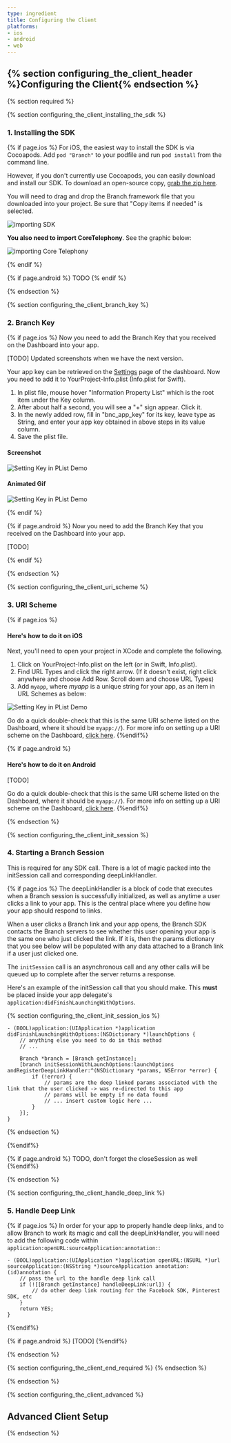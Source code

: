 ```yaml
---
type: ingredient
title: Configuring the Client
platforms:
- ios
- android
- web
---
```


<!--- HEADER -->
## {% section configuring_the_client_header %}Configuring the Client{% endsection %}
<!--- /HEADER -->


<!--- REQUIRED -->
{% section required %}

<!---    1. Installing the SDK -->
{% section configuring_the_client_installing_the_sdk %}
### 1. Installing the SDK



{% if page.ios %}
For iOS, the easiest way to install the SDK is via Cocoapods. Add `pod "Branch"` to your podfile and run `pod install` from the command line.

However, if you don't currently use Cocoapods, you can easily download and install our SDK. To download an open-source copy, [grab the zip here](https://github.com/BranchMetrics/Branch-ios-sdk). 

You will need to drag and drop the Branch.framework file that you downloaded into your project. Be sure that "Copy items if needed" is selected.

![importing SDK](/img/ingredients/configuring_the_client/ios_importing.gif)

**You also need to import CoreTelephony**. See the graphic below:

![importing Core Telephony](/img/ingredients/configuring_the_client/ios_core_telephony.gif)

{% endif %}
<!---       /iOS-specific installing the SDK -->

{% if page.android %}
TODO
{% endif %}
<!---       /Android-specific installing the SDK -->

{% endsection %}
<!---    /1. Installing the SDK -->


<!---    2. Branch Key -->
{% section configuring_the_client_branch_key %}

### 2. Branch Key

{% if page.ios %}
Now you need to add the Branch Key that you received on the Dashboard into your app.

[TODO] Updated screenshots when we have the next version.

Your app key can be retrieved on the [Settings](https://dashboard.branch.io/#/settings) page of the dashboard. Now you need to add it to YourProject-Info.plist (Info.plist for Swift).

1. In plist file, mouse hover "Information Property List" which is the root item under the Key column.
1. After about half a second, you will see a "+" sign appear. Click it.
1. In the newly added row, fill in "bnc_app_key" for its key, leave type as String, and enter your app key obtained in above steps in its value column.
1. Save the plist file.

#### Screenshot
![Setting Key in PList Demo](https://s3-us-west-1.amazonaws.com/branch-guides/10_plist.png)

#### Animated Gif
![Setting Key in PList Demo](https://s3-us-west-1.amazonaws.com/branch-guides/9_plist.gif)

{% endif %}
<!---       /iOS-specific Branch Key -->


{% if page.android %}
Now you need to add the Branch Key that you received on the Dashboard into your app.

[TODO]

{% endif %}
<!---       /Android-specific Branch Key -->


{% endsection %}
<!---    /2. Branch Key -->


<!---    3. URI Scheme -->
{% section configuring_the_client_uri_scheme %}

### 3. URI Scheme

{% if page.ios %}
#### Here's how to do it on iOS

Next, you'll need to open your project in XCode and complete the following.

1. Click on YourProject-Info.plist on the left (or in Swift, Info.plist).
1. Find URL Types and click the right arrow. (If it doesn't exist, right click anywhere and choose Add Row. Scroll down and choose URL Types)
1. Add `myapp`, where _myapp_ is a unique string for your app, as an item in URL Schemes as below:


![Setting Key in PList Demo](/img/ingredients/configuring_the_client/ios_uri_scheme.png)

Go do a quick double-check that this is the same URI scheme listed on the Dashboard, where it should be `myapp://`). For more info on setting up a URI scheme on the Dashboard, [click here](/ingredients/configuring_the_dashboard/ios/index.html#uri_scheme).
{%endif%}
<!---       /iOS-specific URI Scheme -->

{% if page.android %}
#### Here's how to do it on Android

[TODO]

Go do a quick double-check that this is the same URI scheme listed on the Dashboard, where it should be `myapp://`). For more info on setting up a URI scheme on the Dashboard, [click here](/ingredients/configuring_the_dashboard/android/index.html#uri_scheme).
{%endif%}
<!---       /Android-specific URI Scheme -->

{% endsection %}
<!---    /3. URI Scheme -->


<!---    4. InitSession  -->
{% section configuring_the_client_init_session %} 

### 4. Starting a Branch Session

This is required for any SDK call. There is a lot of magic packed into the initSession call and corresponding deepLinkHandler.

{% if page.ios %}
The deepLinkHandler is a block of code that executes when a Branch session is successfully initialized, as well as anytime a user clicks a link to your app. This is the central place where you define how your app should respond to links.

When a user clicks a Branch link and your app opens, the Branch SDK contacts the Branch servers to see whether this user opening your app is the same one who just clicked the link. If it is, then the params dictionary that you see below will be populated with any data attached to a Branch link if a user just clicked one.

The `initSession` call is an asynchronous call and any other calls will be queued up to complete after the server returns a response.

Here's an example of the initSession call that you should make. This **must** be placed inside your app delegate's `application:didFinishLaunchingWithOptions`.

{% section configuring_the_client_init_session_ios %}
```objc
- (BOOL)application:(UIApplication *)application didFinishLaunchingWithOptions:(NSDictionary *)launchOptions {
	// anything else you need to do in this method
	// ...

	Branch *branch = [Branch getInstance];
	[branch initSessionWithLaunchOptions:launchOptions andRegisterDeepLinkHandler:^(NSDictionary *params, NSError *error) {
        if (!error) {
			// params are the deep linked params associated with the link that the user clicked -> was re-directed to this app
			// params will be empty if no data found
			// ... insert custom logic here ...   
        }
	}];
}
```
{% endsection %}
<!---       /iOS initSession call -->

{%endif%}

{% if page.android %}
TODO, don't forget the closeSession as well
{%endif%}

		
{% endsection %} 
<!---    /4. InitSession -->


<!---    5. Handle Deep Link  -->
{% section configuring_the_client_handle_deep_link %}

### 5. Handle Deep Link

{% if page.ios %}
In order for your app to properly handle deep links, and to allow Branch to work its magic and call the deepLinkHandler, you will need to add the following code within `application:openURL:sourceApplication:annotation:`:

```objc
- (BOOL)application:(UIApplication *)application openURL:(NSURL *)url sourceApplication:(NSString *)sourceApplication annotation:(id)annotation {
	// pass the url to the handle deep link call
	if (![[Branch getInstance] handleDeepLink:url]) {
		// do other deep link routing for the Facebook SDK, Pinterest SDK, etc
	}
    return YES;
}
```
{%endif%}

{% if page.android %}
[TODO]
{%endif%}
	
{% endsection %} 
<!---    /5. Handle Deep Link -->


<!---    end required comment  -->
{% section configuring_the_client_end_required %}
{% endsection %} 
<!---    /end required comment -->


{% endsection %} 
<!--- /REQUIRED -->


<!--- ADVANCED -->
<a id="advanced" />
{% section configuring_the_client_advanced %} 

## Advanced Client Setup








{% endsection %} 
<!--- /ADVANCED -->

